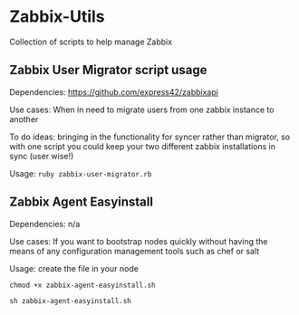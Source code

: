 # Zabbix-Utils
Collection of scripts to help manage Zabbix

## Zabbix User Migrator script usage
Dependencies: https://github.com/express42/zabbixapi

Use cases: When in need to migrate users from one zabbix instance to another

To do ideas: bringing in the functionality for syncer rather than migrator, so with one script you could keep your two different zabbix installations in sync (user wise!)

Usage:
`ruby zabbix-user-migrator.rb`

## Zabbix Agent Easyinstall
Dependencies: n/a

Use cases: If you want to bootstrap nodes quickly without having the means of any configuration management tools such as chef or salt

Usage: create the file in your node

`chmod +x zabbix-agent-easyinstall.sh`

`sh zabbix-agent-easyinstall.sh`
